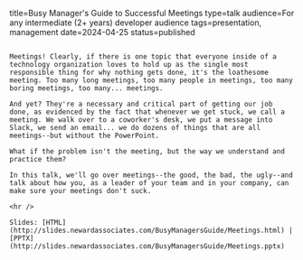 title=Busy Manager's Guide to Successful Meetings
type=talk
audience=For any intermediate (2+ years) developer audience
tags=presentation, management
date=2024-04-25
status=published
~~~~~~

Meetings! Clearly, if there is one topic that everyone inside of a technology organization loves to hold up as the single most responsible thing for why nothing gets done, it's the loathesome meeting. Too many long meetings, too many people in meetings, too many boring meetings, too many... meetings.

And yet? They're a necessary and critical part of getting our job done, as evidenced by the fact that whenever we get stuck, we call a meeting. We walk over to a coworker's desk, we put a message into Slack, we send an email... we do dozens of things that are all meetings--but without the PowerPoint.

What if the problem isn't the meeting, but the way we understand and practice them?

In this talk, we'll go over meetings--the good, the bad, the ugly--and talk about how you, as a leader of your team and in your company, can make sure your meetings don't suck.
    
<hr />

Slides: [HTML](http://slides.newardassociates.com/BusyManagersGuide/Meetings.html) | [PPTX](http://slides.newardassociates.com/BusyManagersGuide/Meetings.pptx)
